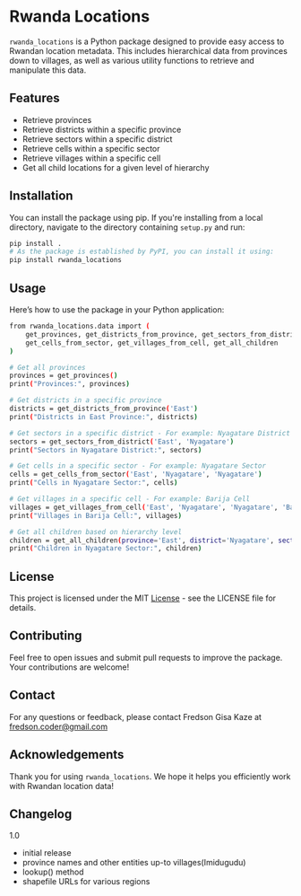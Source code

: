# Rwanda Locations

`rwanda_locations` is a Python package designed to provide easy access to Rwandan location metadata. This includes hierarchical data from provinces down to villages, as well as various utility functions to retrieve and manipulate this data.

## Features

- Retrieve provinces
- Retrieve districts within a specific province
- Retrieve sectors within a specific district
- Retrieve cells within a specific sector
- Retrieve villages within a specific cell
- Get all child locations for a given level of hierarchy

## Installation

You can install the package using pip. If you're installing from a local directory, navigate to the directory containing `setup.py` and run:

```bash
pip install .
# As the package is established by PyPI, you can install it using:
pip install rwanda_locations
```

## Usage
Here’s how to use the package in your Python application:

```bash
from rwanda_locations.data import (
    get_provinces, get_districts_from_province, get_sectors_from_district,
    get_cells_from_sector, get_villages_from_cell, get_all_children
)

# Get all provinces
provinces = get_provinces()
print("Provinces:", provinces)

# Get districts in a specific province
districts = get_districts_from_province('East')
print("Districts in East Province:", districts)

# Get sectors in a specific district - For example: Nyagatare District
sectors = get_sectors_from_district('East', 'Nyagatare')
print("Sectors in Nyagatare District:", sectors)

# Get cells in a specific sector - For example: Nyagatare Sector
cells = get_cells_from_sector('East', 'Nyagatare', 'Nyagatare')
print("Cells in Nyagatare Sector:", cells)

# Get villages in a specific cell - For example: Barija Cell
villages = get_villages_from_cell('East', 'Nyagatare', 'Nyagatare', 'Barija')
print("Villages in Barija Cell:", villages)

# Get all children based on hierarchy level
children = get_all_children(province='East', district='Nyagatare', sector='Nyagatare')
print("Children in Nyagatare Sector:", children)
```


## License
This project is licensed under the MIT [License]() - see the LICENSE file for details.

## Contributing
Feel free to open issues and submit pull requests to improve the package. Your contributions are welcome!


## Contact
For any questions or feedback, please contact Fredson Gisa Kaze at [fredson.coder@gmail.com]()

## Acknowledgements
Thank you for using `rwanda_locations`. We hope it helps you efficiently work with Rwandan location data!


## Changelog
1.0
* initial release
* province names and other entities up-to villages(Imidugudu)
* lookup() method
* shapefile URLs for various regions